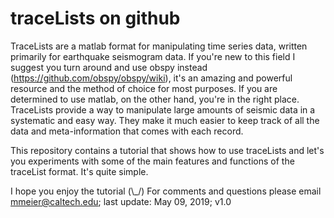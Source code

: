 # traceLists on github

TraceLists are a matlab format for manipulating time series data, written
primarily for earthquake seismogram data. If you're new to this field I suggest
you turn around and use obspy instead (https://github.com/obspy/obspy/wiki),
it's an amazing and powerful resource and the method of choice for most
purposes. If you are determined to use matlab, on the other hand, you're in the 
right place. TraceLists provide a way to manipulate large amounts of seismic data 
in a systematic and easy way. They make it much easier to keep track of all the 
data and meta-information that comes with each record. 

This repository contains a tutorial that shows how to use traceLists and 
let's you experiments with some of the main features and functions of the 
traceList format. It's quite simple.

 I hope you enjoy the tutorial (\\_/) For comments and questions please email
 mmeier@caltech.edu; last update: May 09, 2019; v1.0
